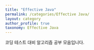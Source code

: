 ```yaml
---
title: "Effective Java"
permalink: /categories/Effective Java/
layout: category
author_profile: true
taxonomy: Effective Java
---
```


코딩 테스트 대비 알고리즘 공부 모음입니다.
